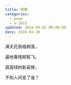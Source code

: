 ```yaml
---
title: 残春
categories:
  - poem
  - a-2015
updated: 2024-09-02 00:00:00
date: 2016-04-30
---
```


满天花雨梧桐落，

遍地春残柳絮飞。

茵茵绿树新装换，

不知人间变了谁？
